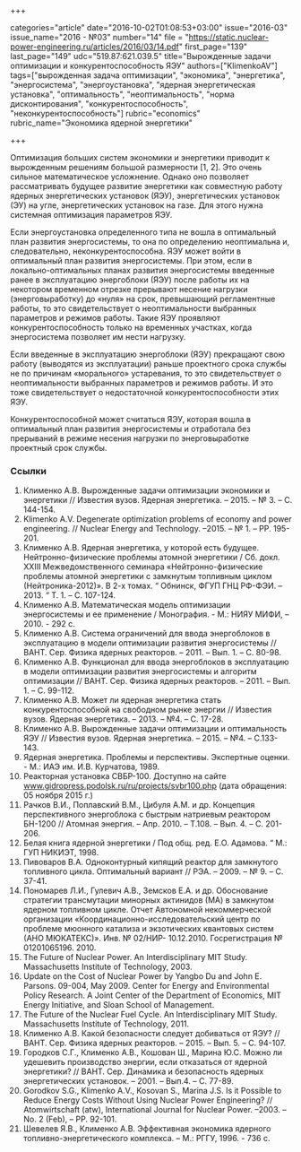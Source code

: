 +++

categories="article"
date="2016-10-02T01:08:53+03:00"
issue="2016-03"
issue_name="2016 - №03"
number="14"
file = "https://static.nuclear-power-engineering.ru/articles/2016/03/14.pdf"
first_page="139"
last_page="149"
udc="519.87:621.039.5"
title="Вырожденные задачи оптимизации и конкурентоспособность ЯЭУ"
authors=["KlimenkoAV"]
tags=["вырожденная задача оптимизации", "экономика", "энергетика", "энергосистема", "энергоустановка", "ядерная энергетическая установка", "оптимальность", "неоптимальность", "норма дисконтирования", "конкурентоспособность", "неконкурентоспособность"]
rubric="economics"
rubric_name="Экономика ядерной энергетики"

+++

Оптимизация больших систем экономики и энергетики приводит к вырожденным решениям большой размерности [1, 2]. Это очень сильное математическое усложнение. Однако оно позволяет рассматривать будущее развитие энергетики как совместную работу ядерных энергетических установок (ЯЭУ), энергетических установок (ЭУ) на угле, энергетических установок на газе. Для этого нужна системная оптимизация параметров ЯЭУ.

Если энергоустановка определенного типа не вошла в оптимальный план развития энергосистемы, то она по определению неоптимальна и, следовательно, неконкурентоспособна. ЯЭУ может войти в оптимальный план развития энергосистемы. При этом, если в локально-оптимальных планах развития энергосистемы введенные ранее в эксплуатацию энергоблоки (ЯЭУ) после работы их на некотором временном отрезке прерывают несение нагрузки (энерговыработку) до «нуля» на срок, превышающий регламентные работы, то это свидетельствует о неоптимальности выбранных параметров и режимов работы. Такие ЯЭУ проявляют конкурентоспособность только на временных участках, когда энергосистема позволяет им нести нагрузку.

Если введенные в эксплуатацию энергоблоки (ЯЭУ) прекращают свою работу (выводятся из эксплуатации) раньше проектного срока службы не по причинам «морального» устаревания, то это свидетельствует о неоптимальности выбранных параметров и режимов работы. И это тоже свидетельствует о недостаточной конкурентоспособности этих ЯЭУ.

Конкурентоспособной может считаться ЯЭУ, которая вошла в оптимальный план развития энергосистемы и отработала без прерываний в режиме несения нагрузки по энерговыработке проектный срок службы.

### Ссылки

1. Клименко А.В. Вырожденные задачи оптимизации экономики и энергетики // Известия вузов. Ядерная энергетика. – 2015. – № 3. – С. 144-154.
2. Klimenko A.V. Degenerate optimization problems of economy and power engineering. // Nuclear Energy and Technology. –2015. – № 1. – PP. 195-201.
3. Клименко А.В. Ядерная энергетика, у которой есть будущее. Нейтронно-физические проблемы атомной энергетики / Сб. докл. XXIII Межведомственного семинара «Нейтронно-физические проблемы атомной энергетики с замкнутым топливным циклом (Нейтроника-2012)». В 2-х томах. “ Обнинск, ФГУП ГНЦ РФ-ФЭИ. – 2013. “ Т. 1. – С. 107-124.
4. Клименко А.В. Математическая модель оптимизации энергосистемы и ее применение / Монография. - М.: НИЯУ МИФИ, – 2010. - 292 с.
5. Клименко А.В. Система ограничений для ввода энергоблоков в эксплуатацию в модели оптимизации развития энергосистемы // ВАНТ. Сер. Физика ядерных реакторов. – 2011. – Вып. 1. – С. 80-98.
6. Клименко А.В. Функционал для ввода энергоблоков в эксплуатацию в модели оптимизации развития энергосистемы и алгоритм оптимизации // ВАНТ. Сер. Физика ядерных реакторов. – 2011. – Вып. 1. – С. 99-112.
7. Клименко А.В. Может ли ядерная энергетика стать конкурентоспособной на свободном рынке энергии // Известия вузов. Ядерная энергетика. – 2013. – №4. – С. 17-28.
8. Клименко А.В. Вырожденные задачи оптимизации и оптимальность ЯЭУ // Известия вузов. Ядерная энергетика. – 2015. – №4. – С.133-143.
9. Ядерная энергетика. Проблемы и перспективы. Экспертные оценки. - М.: ИАЭ им. И.В. Курчатова, 1989.
10. Реакторная установка СВБР-100. Доступно на сайте www.gidropress.podolsk.ru/ru/projects/svbr100.php (дата обращения: 05 ноября 2015 г.)
11. Рачков В.И., Поплавский В.М., Цибуля А.М. и др. Концепция перспективного энергоблока с быстрым натриевым реактором БН-1200 // Атомная энергия. – Апр. 2010. – Т.108. – Вып. 4. – С. 201-206.
12. Белая книга ядерной энергетики / Под общ. ред. Е.О. Адамова. “ М.: ГУП НИКИЭТ, 1998.
13. Пивоваров В.А. Одноконтурный кипящий реактор для замкнутого топливного цикла. Оптимальный вариант // РЭА. – 2009. – № 9. – С. 37-41.
14. Пономарeв Л.И., Гулевич А.В., Земсков Е.А. и др. Обоснование стратегии трансмутации минорных актинидов (МА) в замкнутом ядерном топливном цикле. Отчет Автономной некоммерческой организации «Координационно-исследовательский центр по проблеме мюонного катализа и экзотических квантовых систем (АНО МЮКАТЕКС)». Инв. № 02/НИР- 10.12.2010. Госрегистрация № 01201065196. 2010.
15. The Future of Nuclear Power. An Interdisciplinary MIT Study. Massachusetts Institute of Technology, 2003.
16. Update on the Cost of Nuclear Power by Yangbo Du and John E. Parsons. 09-004, May 2009. Center for Energy and Environmental Policy Research. A Joint Center of the Department of Economics, MIT Energy Initiative, and Sloan School of Management.
17. The Future of the Nuclear Fuel Cycle. An Interdisciplinary MIT Study. Massachusetts Institute of Technology, 2011.
18. Клименко А.В. Какой безопасности следует добиваться от ЯЭУ? // ВАНТ. Сер. Физика ядерных реакторов. – 2015. – Вып. 5. – С. 94-107.
19. Городков С.Г., Клименко А.В., Кошован Ш., Марина Ю.С. Можно ли удешевить производство энергии, если отказаться от ядерной энергетики? // ВАНТ. Сер. Динамика и безопасность ядерных энергетических установок. – 2001. – Вып.4. – С. 77-89.
20. Gorodkov S.G., Klimenko A.V., Kosovan S., Marina J.S. Is it Possible to Reduce Energy Costs Without Using Nuclear Power Engineering? // Atomwirtschaft (atw), International Journal for Nuclear Power. –2003. – No. 2 (Feb), – PP. 92-101.
21. Шевелев Я.В., Клименко А.В. Эффективная экономика ядерного топливно-энергетического комплекса. – М.: РГГУ, 1996. - 736 с.